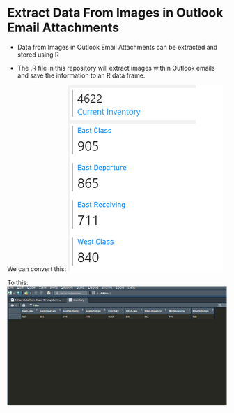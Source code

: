 # Extract Data From Images in Outlook Email Attachments 

* Data from Images in Outlook Email Attachments can be extracted and stored using R 

* The .R file in this repository will extract images within Outlook emails and save the information to an R data frame. 


We can convert this:
![alt text](https://github.com/smazurski/ExtractEmailData/blob/main/Cropped_Inventory.png?raw=true) 

To this:
![alt text](https://github.com/smazurski/ExtractEmailData/blob/main/R_DataFrame_Image.png?raw=true) 
